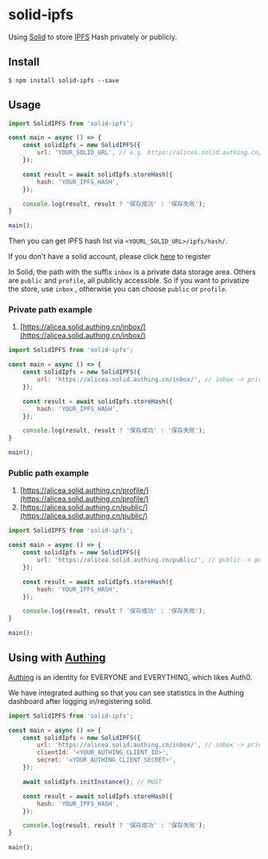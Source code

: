 # solid-ipfs

Using [Solid](https://solid.inrupt.com) to store [IPFS](https://ipfs.io) Hash privately or publicly.

## Install

```shell
$ npm install solid-ipfs --save
```

## Usage

```javascript
import SolidIPFS from 'solid-ipfs';

const main = async () => {
    const solidIpfs = new SolidIPFS({
        url: 'YOUR_SOLID_URL', // e.g. https://alicea.solid.authing.cn/inbox/
    });

    const result = await solidIpfs.storeHash({
        hash: 'YOUR_IPFS_HASH',
    });

    console.log(result, result ? '保存成功' : '保存失败');
}

main();
```

Then you can get IPFS hash list via `<YOURL_SOLID_URL>/ipfs/hash/`.

If you don't have a solid account, please click [here](https://solid.authing.cn) to register

In Solid, the path with the suffix `inbox` is a private data storage area. Others are `public` and `profile`, all publicly accessible. So if you want to privatize the store, use `inbox` , otherwise you can choose `public` or `profile`.

### Private path example

1. [https://alicea.solid.authing.cn/inbox/](https://alicea.solid.authing.cn/inbox/)

```javascript
import SolidIPFS from 'solid-ipfs';

const main = async () => {
    const solidIpfs = new SolidIPFS({
        url: 'https://alicea.solid.authing.cn/inbox/', // inbox -> private
    });

    const result = await solidIpfs.storeHash({
        hash: 'YOUR_IPFS_HASH',
    });

    console.log(result, result ? '保存成功' : '保存失败');
}

main();
```

### Public path example

1. [https://alicea.solid.authing.cn/profile/](https://alicea.solid.authing.cn/profile/)
2. [https://alicea.solid.authing.cn/public/](https://alicea.solid.authing.cn/public/)

```javascript
import SolidIPFS from 'solid-ipfs';

const main = async () => {
    const solidIpfs = new SolidIPFS({
        url: 'https://alicea.solid.authing.cn/public/', // public -> public
    });

    const result = await solidIpfs.storeHash({
        hash: 'YOUR_IPFS_HASH',
    });

    console.log(result, result ? '保存成功' : '保存失败');
}

main();
```

## Using with [Authing](https://authing.cn)

[Authing](https://authing.cn) is an identity for EVERYONE and EVERYTHING, which likes Auth0.

We have integrated authing so that you can see statistics in the Authing dashboard after logging in/registering solid.

```javascript
import SolidIPFS from 'solid-ipfs';

const main = async () => {
    const solidIpfs = new SolidIPFS({
        url: 'https://alicea.solid.authing.cn/inbox/', // inbox -> private
        clientId: '<YOUR_AUTHING_CLIENT_ID>',
        secret: '<YOUR_AUTHING_CLIENT_SECRET>',
    });

    await solidIpfs.initInstance(); // MUST

    const result = await solidIpfs.storeHash({
        hash: 'YOUR_IPFS_HASH',
    });

    console.log(result, result ? '保存成功' : '保存失败');
}

main();
```
